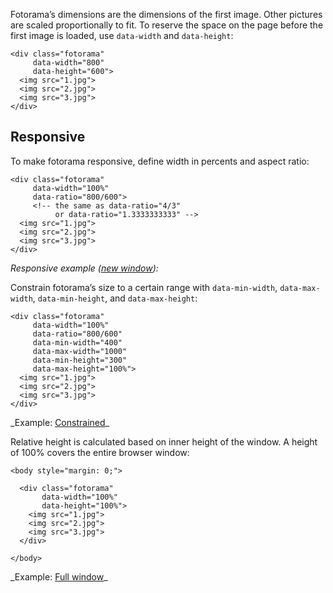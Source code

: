 Fotorama’s dimensions are the dimensions of the first image. Other pictures are scaled proportionally to fit.
To reserve the space on the page before the first image is loaded, use `data-width` and `data-height`:

	<div class="fotorama"
	     data-width="800"
	     data-height="600">
	  <img src="1.jpg">
	  <img src="2.jpg">
	  <img src="3.jpg">
	</div>

## Responsive
To make fotorama responsive, define width in percents and aspect ratio:

	<div class="fotorama"
	     data-width="100%"
	     data-ratio="800/600">
	     <!-- the same as data-ratio="4/3"
	          or data-ratio="1.3333333333" -->
	  <img src="1.jpg">
	  <img src="2.jpg">
	  <img src="3.jpg">
	</div>

_Responsive example (<a href="/<>/responsive.html" target="_blank">new window</a>):_

<div class="fotorama-wrap"><div class="fotorama"
     data-width="100%"
     data-ratio="800/600">
	<a href="http://fotorama.s3.amazonaws.com/i/macro2/16-lo.jpg"></a>
	<a href="http://fotorama.s3.amazonaws.com/i/macro2/17-lo.jpg"></a>
	<a href="http://fotorama.s3.amazonaws.com/i/macro2/9-lo.jpg"></a>
	<a href="http://fotorama.s3.amazonaws.com/i/macro2/12-lo.jpg"></a>
	<a href="http://fotorama.s3.amazonaws.com/i/macro2/18-lo.jpg"></a>
</div></div>

Constrain fotorama’s size to a certain range with `data-min-width`, `data-max-width`, `data-min-height`, and `data-max-height`:

	<div class="fotorama"
	     data-width="100%"
	     data-ratio="800/600"
	     data-min-width="400"
	     data-max-width="1000"
	     data-min-height="300"
	     data-max-height="100%">
	  <img src="1.jpg">
	  <img src="2.jpg">
	  <img src="3.jpg">
	</div>

<p class="after-pre">_Example: <a href="/<>/constrained.html" target="_blank">Constrained</a>_</p>

Relative height is calculated based on inner height of the window. A height of 100% covers the entire browser window:

	<body style="margin: 0;">

	  <div class="fotorama"
	       data-width="100%"
	       data-height="100%">
	    <img src="1.jpg">
	    <img src="2.jpg">
	    <img src="3.jpg">
	  </div>

	</body>

<p class="after-pre">_Example: <a href="/<>/full-window.html">Full window</a>_</p>